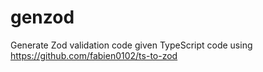 # genzod
Generate Zod validation code given TypeScript code using https://github.com/fabien0102/ts-to-zod
